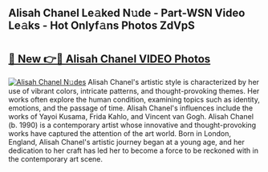 ## Alisah Chanel Le𝚊ked N𝚞de - Part-WSN Video Le𝚊ks - Hot Onlyf𝚊ns Photos ZdVpS

# <h2><a href="http://ab32512.deff.icu/?id=Alisah+Chanel">🔗 New 👉🔴 Alisah Chanel VIDEO Photos</a></h2>

[![Alisah Chanel N𝚞des](https://i.imgur.com/rIISA9y.gif)](http://ab32512.deff.icu/?id=Alisah+Chanel)
Alisah Chanel's artistic style is characterized by her use of vibrant colors, intricate patterns, and thought-provoking themes. Her works often explore the human condition, examining topics such as identity, emotions, and the passage of time. Alisah Chanel's influences include the works of Yayoi Kusama, Frida Kahlo, and Vincent van Gogh. Alisah Chanel (b. 1990) is a contemporary artist whose innovative and thought-provoking works have captured the attention of the art world. Born in London, England, Alisah Chanel's artistic journey began at a young age, and her dedication to her craft has led her to become a force to be reckoned with in the contemporary art scene.
